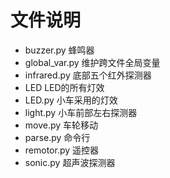 # 文件说明

- buzzer.py 蜂鸣器
- global_var.py 维护跨文件全局变量
- infrared.py 底部五个红外探测器
- LED LED的所有灯效
- LED.py 小车采用的灯效
- light.py 小车前部左右探测器
- move.py 车轮移动
- parse.py 命令行
- remotor.py 遥控器
- sonic.py 超声波探测器